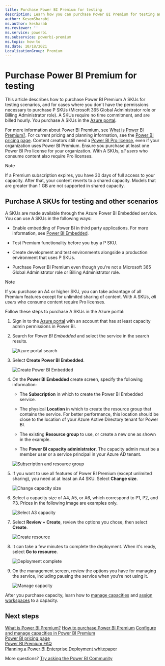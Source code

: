 ```yaml
---
title: Purchase Power BI Premium for testing
description: Learn how you can purchase Power BI Premium for testing and other purposes
author: KesemSharabi
ms.author: kesharab
ms.reviewer: ''
ms.service: powerbi
ms.subservice: powerbi-premium
ms.topic: how-to
ms.date: 10/18/2021
LocalizationGroup: Premium
---
```


# Purchase Power BI Premium for testing

This article describes how to purchase Power BI Premium A SKUs for testing scenarios, and for cases where you don't have the permissions necessary to purchase P SKUs (Microsoft 365 Global Administrator role or Billing Administrator role). A SKUs require no time commitment, and are billed hourly. You purchase A SKUs in the [Azure portal](https://portal.azure.com).

For more information about Power BI Premium, see [What is Power BI Premium?](service-premium-what-is.md). For current pricing and planning information, see the [Power BI pricing page](https://powerbi.microsoft.com/pricing/). Content creators still need a [Power BI Pro license](service-admin-purchasing-power-bi-pro.md), even if your organization uses Power BI Premium. Ensure you purchase at least one Power BI Pro license for your organization. With A SKUs, _all users_ who consume content also require Pro licenses.

> [!NOTE]
> If a Premium subscription expires, you have 30 days of full access to your capacity. After that, your content reverts to a shared capacity. Models that are greater than 1 GB are not supported in shared capacity.

## Purchase A SKUs for testing and other scenarios

A SKUs are made available through the Azure Power BI Embedded service. You can use A SKUs in the following ways:

- Enable embedding of Power BI in third party applications. For more information, see [Power BI Embedded](../developer/embedded/embedded-analytics-power-bi.md).

- Test Premium functionality before you buy a P SKU.

- Create development and test environments alongside a production environment that uses P SKUs.

- Purchase Power BI Premium even though you're not a Microsoft 365 Global Administrator role or Billing Administrator role.

> [!NOTE]
> If you purchase an A4 or higher SKU, you can take advantage of all Premium features except for unlimited sharing of content. With A SKUs, _all users_ who consume content require Pro licenses.

Follow these steps to purchase A SKUs in the Azure portal:

1. Sign in to the [Azure portal](https://portal.azure.com) with an account that has at least capacity admin permissions in Power BI.

1. Search for _Power BI Embedded_ and select the service in the search results.

    ![Azure portal search](media/service-admin-premium-purchase/azure-portal-search.png)

1. Select **Create Power BI Embedded**.

    ![Create Power BI Embedded](media/service-admin-premium-purchase/create-power-bi-embedded.png)

1. On the **Power BI Embedded** create screen, specify the following information:

    - The **Subscription** in which to create the Power BI Embedded service.

    - The physical **Location** in which to create the resource group that contains the service. For better performance, this location should be close to the location of your Azure Active Directory tenant for Power BI.

    - The existing **Resource group** to use, or create a new one as shown in the example.

    - The **Power BI capacity administrator**. The capacity admin must be a member user or a service principal in your Azure AD tenant.

    ![Subscription and resource group](media/service-admin-premium-purchase/subscription-resource-group.png)

1. If you want to use all features of Power BI Premium (except unlimited sharing), you need at at least an A4 SKU. Select **Change size**.

    ![Change capacity size](media/service-admin-premium-purchase/change-capacity-size.png)

1. Select a capacity size of A4, A5, or A6, which correspond to P1, P2, and P3. Prices in the following image are examples only.

    ![Select A3 capacity](media/service-admin-premium-purchase/select-a3-capacity.png)

1. Select **Review + Create**, review the options you chose, then select **Create**.

    ![Create resource](media/service-admin-premium-purchase/create-resource.png)

1. It can take a few minutes to complete the deployment. When it's ready, select **Go to resource**.

    ![Deployment complete](media/service-admin-premium-purchase/deployment-complete.png)

1. On the management screen, review the options you have for managing the service, including pausing the service when you're not using it.

    ![Manage capacity](media/service-admin-premium-purchase/manage-capacity.png)

After you purchase capacity, learn how to [manage capacities](service-admin-premium-manage.md#manage-capacity) and [assign workspaces](service-admin-premium-manage.md#assign-a-workspace-to-a-capacity) to a capacity.

## Next steps

[What is Power BI Premium?](service-premium-what-is.md)
[How to purchase Power BI Premium](service-admin-premium-purchase.md)
[Configure and manage capacities in Power BI Premium](service-admin-premium-manage.md)\
[Power BI pricing page](https://powerbi.microsoft.com/pricing/)\
[Power BI Premium FAQ](service-premium-faq.yml)\
[Planning a Power BI Enterprise Deployment whitepaper](https://aka.ms/pbienterprisedeploy)

More questions? [Try asking the Power BI Community](https://community.powerbi.com/)
